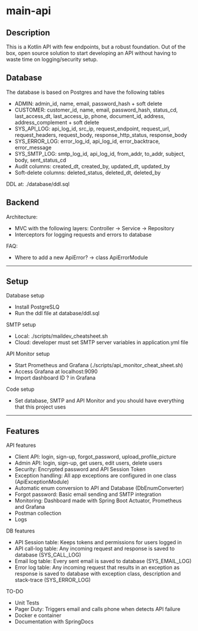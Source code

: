 # main-api

## Description

This is a Kotlin API with few endpoints, but a robust foundation. Out of the box, open source solution to start developing an API without having to waste time on logging/security setup.

## Database

The database is based on Postgres and have the following tables
- ADMIN: admin_id, name, email, password_hash + soft delete
- CUSTOMER: customer_id, name, email, password_hash, status_cd, last_access_dt, last_access_ip, phone, document_id, address, address_complement + soft delete 
- SYS_API_LOG: api_log_id, src_ip, request_endpoint, request_url, request_headers, request_body, response_http_status, response_body
- SYS_ERROR_LOG: error_log_id, api_log_id, error_backtrace, error_message
- SYS_SMTP_LOG: smtp_log_id, api_log_id, from_addr, to_addr, subject, body, sent_status_cd
- Audit columns: created_dt, created_by, updated_dt, updated_by
- Soft-delete columns: deleted_status, deleted_dt, deleted_by

DDL at: ./database/ddl.sql

## Backend

Architecture:
- MVC with the following layers: Controller -> Service -> Repository
- Interceptors for logging requests and errors to database

FAQ:
- Where to add a new ApiError? -> class ApiErrorModule

---

## Setup

Database setup
- Install PostgreSLQ
- Run the ddl file at database/ddl.sql

SMTP setup
- Local: ./scripts/maildev_cheatsheet.sh
- Cloud: developer must set SMTP server variables in application.yml file

API Monitor setup
- Start Prometheus and Grafana (./scripts/api_monitor_cheat_sheet.sh)
- Access Grafana at localhost:9090
- Import dashboard ID ? in Grafana

Code setup
- Set database, SMTP and API Monitor and you should have everything that this project uses

---

## Features

API features
- Client API: login, sign-up, forgot_password, upload_profile_picture
- Admin API: login, sign-up, get users, edit users, delete users
- Security: Encrypted password and API Session Token
- Exception handling: All app exceptions are configured in one class (ApiExceptionModule)
- Automatic enum conversion to API and Database (DbEnumConverter)
- Forgot password: Basic email sending and SMTP integration
- Monitoring: Dashboard made with Spring Boot Actuator, Prometheus and Grafana
- Postman collection
- Logs

DB features
- API Session table: Keeps tokens and permissions for users logged in
- API call-log table: Any incoming request and response is saved to database (SYS_CALL_LOG)
- Email log table: Every sent email is saved to database (SYS_EMAIL_LOG)
- Error log table: Any incoming request that results in an exception as response is saved to database with exception class, description and stack-trace (SYS_ERROR_LOG)

TO-DO
- Unit Tests
- Pager Duty: Triggers email and calls phone when detects API failure
- Docker e container
- Documentation with SpringDocs
